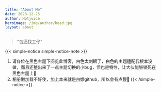 ```yaml
---
title: "About Me"
date: 2023-12-25
author: Hotjuice
heroimage: /img/author/head.jpg
layout: about
---
```

> "苦逼找工仔"

{{< simple-notice simple-notice-note >}}
1. 请各位在黑色主题下阅览此博客，白色太刺眼了，白色的主题适配我根本没做，而且还整出来了一点主题切换的小bug，但也是特性，让大伙能够锁死在黑色主题上🤗
1.  相册懒加载不好使，加上本来就是白嫖github，所以会有点慢🙂
{{< /simple-notice >}}
